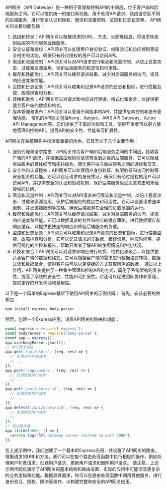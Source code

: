 API网关（API Gateway）是一种用于管理和控制API的中间层，位于客户端和后端服务之间。它可以提供统一的接口和功能，用于处理API请求、路由请求到不同的后端服务、进行安全认证和授权、限流和流量控制、监控和日志记录等。
API网关的主要功能包括：
1. 路由和转发：API网关可以根据请求的URL、方法、头部等信息，将请求转发到后端的不同服务或微服务。
2. 安全认证和授权：API网关可以处理用户身份验证、权限验证和访问控制等安全相关的功能，确保只有经过授权的用户可以访问API。
3. 限流和流量控制：API网关可以对API请求进行限流和流量控制，以防止恶意攻击、过载和资源滥用，保护后端服务的稳定性和可用性。
4. 缓存和性能优化：API网关可以缓存请求结果，减少对后端服务的访问，提高响应速度和性能。
5. 监控和日志记录：API网关可以收集和记录API请求的日志和指标，进行性能监控、故障排查和分析。
6. 转换和聚合：API网关可以对请求和响应进行转换、格式化和聚合，以提供更适合客户端的数据和格式。
7. 版本管理和发布：API网关可以管理不同版本的API，并提供版本控制和发布管理功能。
常见的API网关包括Kong、Apigee、AWS API Gateway、Azure API Management等。它们提供了丰富的功能和工具，使得开发者可以更方便地管理和控制API，提高API的安全性、性能和可扩展性。

API网关在系统架构中扮演着重要的角色，它具有以下几个主要作用：
1. 服务代理和请求路由：API网关作为客户端和后端服务之间的中间层，接收客户端的API请求，并根据路由规则将请求转发到适当的后端服务。它可以隐藏后端服务的具体细节和拓扑结构，简化客户端与后端服务之间的通信和交互。
2. 安全性和认证授权：API网关可以处理用户身份验证、权限验证和访问控制等安全相关的功能。它可以验证请求的身份凭证，确保只有经过授权的用户可以访问API，并提供安全的认证和授权机制，保护后端服务免受恶意攻击和未经授权的访问。
3. 限流和流量控制：API网关可以对API请求进行限流和流量控制，以防止恶意攻击、过载和资源滥用，保护后端服务的稳定性和可用性。它可以设置请求速率限制、并发连接限制等策略，确保后端服务在合理的负载范围内运行。
4. 缓存和性能优化：API网关可以缓存请求结果，减少对后端服务的访问，提高响应速度和性能。它可以根据请求的特性和响应的缓存策略，进行数据缓存和响应缓存，以提供更快速的响应和降低后端服务的负载。
5. 监控和日志记录：API网关可以收集和记录API请求的日志和指标，进行性能监控、故障排查和分析。它可以记录请求的元数据、错误信息、响应时间等，提供可视化的监控和报告，帮助开发者了解API的使用情况和性能状况。
6. 转换和聚合：API网关可以对请求和响应进行转换、格式化和聚合，以提供更适合客户端的数据和格式。它可以根据客户端的需求进行数据格式转换、数据过滤和数据聚合，使得客户端可以以更便捷的方式获取所需的数据。
通过以上作用，API网关提供了一种集中管理和控制API的方式，简化了系统架构的复杂性，提高了系统的安全性、性能和可扩展性。它还可以促进团队协作和管理，提供更好的开发体验和易用性。

以下是一个简单的Express框架下使用API网关的示例代码：
首先，安装必要的依赖包：
```bash
npm install express body-parser
```
然后，创建一个Express应用，设置API网关的路由和功能：
```javascript
const express = require('express');
const bodyParser = require('body-parser');
const app = express();
app.use(bodyParser.json());
// API网关路由
app.get('/api/users', (req, res) => {
  // 处理用户列表请求
  // ...
});
app.post('/api/users', (req, res) => {
  // 处理创建用户请求
  // ...
});
app.put('/api/users/:id', (req, res) => {
  // 处理更新用户请求
  // ...
});
app.delete('/api/users/:id', (req, res) => {
  // 处理删除用户请求
  // ...
});
// 启动服务器
app.listen(3000, () => {
  console.log('API Gateway server started on port 3000');
});
```
在上述示例中，我们创建了一个基本的Express应用，并设置了API网关的路由。根据请求的URL和方法，我们可以在每个路由处理函数中执行相应的操作，例如处理用户列表请求、创建用户请求、更新用户请求和删除用户请求。
请注意，上述示例代码仅演示了API网关的基本结构和路由设置，实际的应用中可能涉及更复杂的业务逻辑和功能。根据具体需求，你可以在路由处理函数中调用其他服务、进行身份验证、授权、限流等操作，以构建完整和安全的API网关应用。